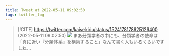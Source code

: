 ```yaml
---
title: Tweet at 2022-05-11 09:02:50
tags: twitter_log
---
```


> [!CITE] https://twitter.com/kaisekiriu/status/1524178178625126400 (2022-05-11 09:02:50)
> ![](https://twitter.com/kaisekiriu/status/1524178178625126400)
> まあ分類学者の中にも、分類学者の使命は「真に近い『分類体系』を構築すること」なんて書く人もいるくらいですしね…
